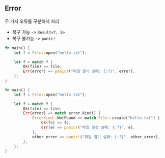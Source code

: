## Error

두 가지 오류를 구분해서 처리

- 복구 가능 -> `Result<T, E>`
- 복구 불가능 -> `panic!`

```rust
fn main() {
    let f = File::open("hello.txt");

    let f = match f {
        Ok(file) => file,
        Err(error) => panic!("파일 열기 실패: {:?}", error),
    };
}
```

```rust
fn main() {
    let f = File::open("hello.txt");

    let f = match f {
        Ok(file) => file,
        Err(error) => match error.kind() {
            ErrorKind::NotFound => match File::create("hello.txt") {
                Ok(fc) => fc,
                Err(e) => panic!("파일 생성 실패: {:?}", e),
            },
            other_error => panic!("파일 열기 실패: {:?}", other_error),
        },
    };
}
```